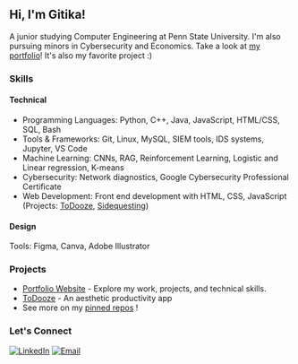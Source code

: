 ## Hi, I'm Gitika!
A junior studying Computer Engineering at Penn State University. I'm also pursuing minors in Cybersecurity and Economics.
Take a look at [my portfolio](https://gitsika119.github.io/portfolio/)! It's also my favorite project :) 

### Skills
#### Technical
- Programming Languages: Python, C++, Java, JavaScript, HTML/CSS, SQL, Bash
- Tools & Frameworks: Git, Linux, MySQL, SIEM tools, IDS systems, Jupyter, VS Code
- Machine Learning: CNNs, RAG, Reinforcement Learning, Logistic and Linear regression, K-means
- Cybersecurity: Network diagnostics, Google Cybersecurity Professional Certificate
- Web Development: Front end development with HTML, CSS, JavaScript (Projects: [ToDooze](https://github.com/gitsika119/ToDooze), [Sidequesting](https://github.com/gitsika119/Sidequesting))
#### Design
Tools: Figma, Canva, Adobe Illustrator

### Projects
-  [Portfolio Website](https://gitsika119.github.io/portfolio/) - Explore my work, projects, and technical skills.
-  [ToDooze](https://github.com/gitsika119/ToDooze) - An aesthetic productivity app
-  See more on my [pinned repos](https://github.com/gitsika119?tab=repositories) !

### Let's Connect
  [![LinkedIn](https://img.shields.io/badge/-LinkedIn-blue?style=flat&logo=Linkedin&logoColor=white)](https://linkedin.com/in/gitika-saini)
[![Email](https://img.shields.io/badge/-Email-red?style=flat&logo=gmail&logoColor=white)](mailto:gittssaini@gmail.com)
